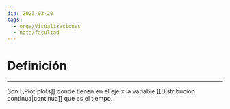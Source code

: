 ```yaml
---
dia: 2023-03-20
tags:
  - orga/Visualizaciones
  - nota/facultad
---
```

# Definición
---
Son [[Plot|plots]] donde tienen en el eje x la variable [[Distribución continua|continua]] que es el tiempo.